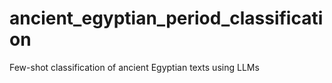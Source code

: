 # ancient_egyptian_period_classification
Few-shot classification of ancient Egyptian texts using LLMs
